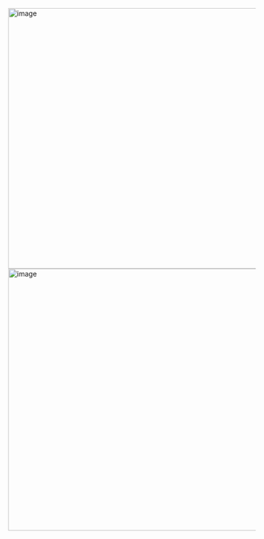 <img width="1179" height="529" alt="image" src="https://github.com/user-attachments/assets/658b2ed5-a18c-4e60-bcbc-be841be7a026" />
<img width="895" height="532" alt="image" src="https://github.com/user-attachments/assets/d58c9ec1-e65e-4c07-90a9-b5a64b70252a" />

